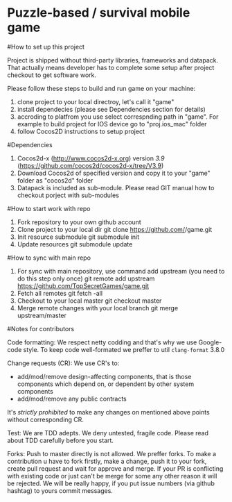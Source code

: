 # Puzzle-based / survival mobile game


#How to set up this project

Project is shipped without third-party libraries, frameworks and datapack.
That actually means developer has to complete some setup after project checkout to
get software work.

Please follow these steps to build and run game on your machine:

1. clone project to your local directroy, let's call it "game"
2. install dependecies (please see Dependencies section for details)
3. accroding to platfrom you use select correspnding path in "game". 
    For example to build project for IOS device go to "proj.ios_mac" folder
4. follow Cocos2D instructions to setup project

#Dependencies

1. Cocos2d-x (http://www.cocos2d-x.org) 
	version _3.9_ (https://github.com/cocos2d/cocos2d-x/tree/V3.9)
2. Download Cocos2d of specified version and copy it to your "game" folder as "cocos2d" folder
3. Datapack is included as sub-module. Please read GIT manual how to checkout porject with sub-modules

#How to start work with repo

1. Fork repository to your own github account
2. Clone project to your local dir
	git clone https://github.com/<your github acc>/game.git
3. Init resource submodule
	git submodule init
4. Update resources
	git submodule update

#How to sync with main repo

1. For sync with main repository, use command add upstream (you need to do this step only once)
	git remote add upstream https://github.com/TopSecretGames/game.git
2. Fetch all remotes
	git fetch -all
3. Checkout to your local master
	git checkout master
4. Merge remote changes with your local branch
	git merge upstream/master

#Notes for contributors

Code formatting:
We respect netty codding and that's why we use Google-code style. 
To keep code well-formated we preffer to util <code>clang-format</code> 3.8.0

Change requests (CR):
We use CR's to:
- add/mod/remove design-affecting components, that is those components which depend on, or dependent by other system components
- add/mod/remove any public contracts

It's _strictly_ _prohibited_ to make any changes on mentioned above points without corresponding CR.

Test:
We are TDD adepts. We deny untested, fragile code. Please read about TDD carefully before you start.

Forks:
Push to master directly is not allowed. We preffer forks. To make a contribution u have to fork firstly, make a change, push it to your fork, create pull request and wait for approve and merge.
If your PR is conflicting with existing code or just can't be merge for some any other reason it will be rejected.
We will be really happy, if you put issue numbers (via github hashtag) to yours commit messages.

